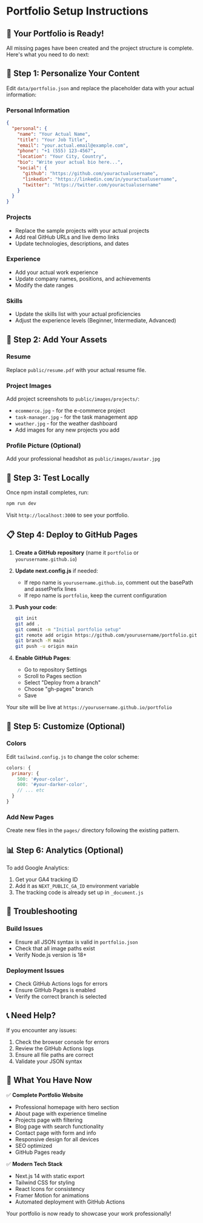 # Portfolio Setup Instructions

## 🎉 Your Portfolio is Ready!

All missing pages have been created and the project structure is complete. Here's what you need to do next:

## 📝 Step 1: Personalize Your Content

Edit `data/portfolio.json` and replace the placeholder data with your actual information:

### Personal Information
```json
{
  "personal": {
    "name": "Your Actual Name",
    "title": "Your Job Title",
    "email": "your.actual.email@example.com",
    "phone": "+1 (555) 123-4567",
    "location": "Your City, Country",
    "bio": "Write your actual bio here...",
    "social": {
      "github": "https://github.com/youractualusername",
      "linkedin": "https://linkedin.com/in/youractualusername",
      "twitter": "https://twitter.com/youractualusername"
    }
  }
}
```

### Projects
- Replace the sample projects with your actual projects
- Add real GitHub URLs and live demo links
- Update technologies, descriptions, and dates

### Experience
- Add your actual work experience
- Update company names, positions, and achievements
- Modify the date ranges

### Skills
- Update the skills list with your actual proficiencies
- Adjust the experience levels (Beginner, Intermediate, Advanced)

## 📁 Step 2: Add Your Assets

### Resume
Replace `public/resume.pdf` with your actual resume file.

### Project Images
Add project screenshots to `public/images/projects/`:
- `ecommerce.jpg` - for the e-commerce project
- `task-manager.jpg` - for the task management app
- `weather.jpg` - for the weather dashboard
- Add images for any new projects you add

### Profile Picture (Optional)
Add your professional headshot as `public/images/avatar.jpg`

## 🚀 Step 3: Test Locally

Once npm install completes, run:
```bash
npm run dev
```

Visit `http://localhost:3000` to see your portfolio.

## 📋 Step 4: Deploy to GitHub Pages

1. **Create a GitHub repository** (name it `portfolio` or `yourusername.github.io`)

2. **Update next.config.js** if needed:
   - If repo name is `yourusername.github.io`, comment out the basePath and assetPrefix lines
   - If repo name is `portfolio`, keep the current configuration

3. **Push your code**:
   ```bash
   git init
   git add .
   git commit -m "Initial portfolio setup"
   git remote add origin https://github.com/yourusername/portfolio.git
   git branch -M main
   git push -u origin main
   ```

4. **Enable GitHub Pages**:
   - Go to repository Settings
   - Scroll to Pages section
   - Select "Deploy from a branch"
   - Choose "gh-pages" branch
   - Save

Your site will be live at `https://yourusername.github.io/portfolio`

## 🎨 Step 5: Customize (Optional)

### Colors
Edit `tailwind.config.js` to change the color scheme:
```javascript
colors: {
  primary: {
    500: '#your-color',
    600: '#your-darker-color',
    // ... etc
  }
}
```

### Add New Pages
Create new files in the `pages/` directory following the existing pattern.

## 📊 Step 6: Analytics (Optional)

To add Google Analytics:
1. Get your GA4 tracking ID
2. Add it as `NEXT_PUBLIC_GA_ID` environment variable
3. The tracking code is already set up in `_document.js`

## 🔧 Troubleshooting

### Build Issues
- Ensure all JSON syntax is valid in `portfolio.json`
- Check that all image paths exist
- Verify Node.js version is 18+

### Deployment Issues
- Check GitHub Actions logs for errors
- Ensure GitHub Pages is enabled
- Verify the correct branch is selected

## 📞 Need Help?

If you encounter any issues:
1. Check the browser console for errors
2. Review the GitHub Actions logs
3. Ensure all file paths are correct
4. Validate your JSON syntax

## 🎯 What You Have Now

✅ **Complete Portfolio Website**
- Professional homepage with hero section
- About page with experience timeline
- Projects page with filtering
- Blog page with search functionality
- Contact page with form and info
- Responsive design for all devices
- SEO optimized
- GitHub Pages ready

✅ **Modern Tech Stack**
- Next.js 14 with static export
- Tailwind CSS for styling
- React Icons for consistency
- Framer Motion for animations
- Automated deployment with GitHub Actions

Your portfolio is now ready to showcase your work professionally!
